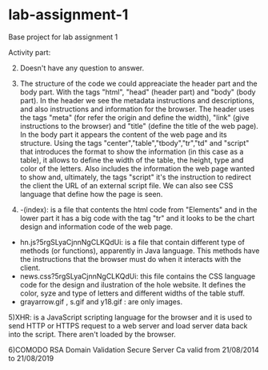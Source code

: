 # lab-assignment-1
Base project for lab assignment 1

Activity part:

2) Doesn't have any question to answer.

3) The structure of the code we could appreaciate the header part and the body part. With the tags "html", "head" (header part) and "body" (body part).
In the header we see the metadata instructions and descriptions, and also instructions and information for the browser. The header uses the tags "meta" (for refer the origin and define the width), "link" (give instructions to the browser) and "title" (define the title of the web page).
In the body part it appears the content of the web page and its structure. Using the tags "center","table","tbody","tr","td" and "script" that introduces the format to show the information (in this case as a table), it allows to define the width of the table, the height, type and color of the letters. Also includes the information the web page wanted to show and, ultimately, the tags "script" it's the instruction to redirect the client the URL of an external script file.
We can also see CSS language that define how the page is seen.

4) -(index): is a file that contents the html code from "Elements" and in the lower part it has a big code with the tag "tr" and it looks to be the chart design and information code of the web page.
- hn.js?5rgSLyaCjnnNgCLKQdUi: is a file that contain different type of methods (or functions), apparently in Java language. This methods have the instructions that the browser must do when it interacts with the client.
- news.css?5rgSLyaCjnnNgCLKQdUi: this file contains the CSS language code for the design and ilustration of the hole website. It defines the color, syze and type of letters and different widths of the table stuff.
- grayarrow.gif , s.gif and y18.gif : are only images.

5)XHR: is a JavaScript scripting language for the browser and it is used to send HTTP or HTTPS request to a web server and load server data back into the script. There aren't loaded by the browser.

6)COMODO RSA Domain Validation Secure Server Ca
valid from 21/08/2014 to 21/08/2019







